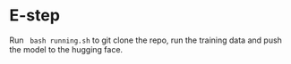 # E-step

Run ``` bash running.sh``` to git clone the repo, run the training data and push the model to the hugging face.


<!-- ## Envrionment
``` conda env create -f environment.yaml ```

```conda activate yy```

## Train

```bash train.sh ```

## Evaluate 

```bash eval.sh``` -->